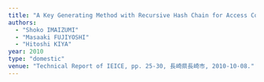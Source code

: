 ```yaml
---
title: "A Key Generating Method with Recursive Hash Chain for Access Control of Digital Content"
authors:
  - "Shoko IMAIZUMI"
  - "Masaaki FUJIYOSHI"
  - "Hitoshi KIYA"
year: 2010
type: "domestic"
venue: "Technical Report of IEICE, pp. 25-30, 長崎県長崎市, 2010-10-08."
---
```

